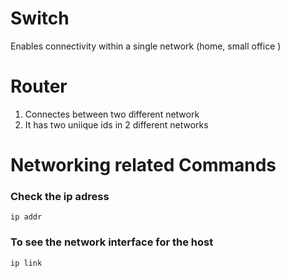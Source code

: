 # Switch 
Enables connectivity within a single network (home, small office )

# Router 
1. Connectes between two different network 
2. It has two uniique ids in 2 different networks 


# Networking related Commands
### Check the ip adress 
```
ip addr
```

### To see the network interface for the host 
```
ip link
````
